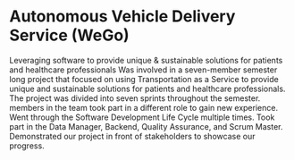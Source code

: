 # Autonomous Vehicle Delivery Service (WeGo)
Leveraging software to provide unique &amp; sustainable solutions for patients and healthcare professionals
Was involved in a seven-member semester long project that focused on using Transportation as a Service to provide unique and sustainable solutions for patients and healthcare professionals. 	The project was divided into seven sprints throughout the semester. members in the team took part in a different role to gain new experience. Went through the Software Development Life Cycle multiple times.	Took part in the Data Manager, Backend, Quality Assurance, and Scrum Master.
Demonstrated our project in front of stakeholders to showcase our progress. 
